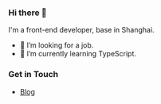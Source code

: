 ### Hi there 👋

I'm a front-end developer, base in Shanghai.

- 🤔 I’m looking for a job.
- 🌱 I’m currently learning TypeScript.

### Get in Touch
- [Blog](https://bhaltair.github.io/blog/)

<!--
**bhaltair/bhaltair** is a ✨ _special_ ✨ repository because its `README.md` (this file) appears on your GitHub profile.

Here are some ideas to get you started:

- 🔭 I’m currently working on ...
- 🌱 I’m currently learning ...
- 👯 I’m looking to collaborate on ...
- 🤔 I’m looking for help with ...
- 💬 Ask me about ...
- 📫 How to reach me: ...
- 😄 Pronouns: ...
- ⚡ Fun fact: ...
-->
